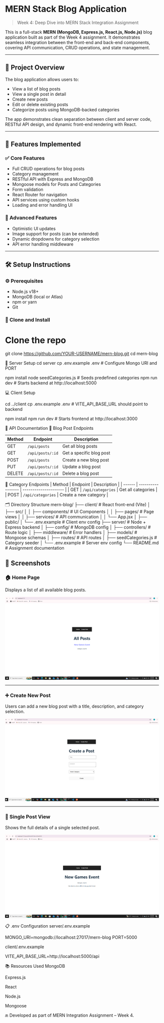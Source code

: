 # MERN Stack Blog Application

> Week 4: Deep Dive into MERN Stack Integration Assignment

This is a full-stack **MERN (MongoDB, Express.js, React.js, Node.js)** blog application built as part of the Week 4 assignment. It demonstrates seamless integration between the front-end and back-end components, covering API communication, CRUD operations, and state management.

---

## 🚀 Project Overview

The blog application allows users to:

- View a list of blog posts
- View a single post in detail
- Create new posts
- Edit or delete existing posts
- Categorize posts using MongoDB-backed categories

The app demonstrates clean separation between client and server code, RESTful API design, and dynamic front-end rendering with React.

---

## 🧠 Features Implemented

### ✅ Core Features

- Full CRUD operations for blog posts
- Category management
- RESTful API with Express and MongoDB
- Mongoose models for Posts and Categories
- Form validation
- React Router for navigation
- API services using custom hooks
- Loading and error handling UI

### 🌟 Advanced Features

- Optimistic UI updates
- Image support for posts (can be extended)
- Dynamic dropdowns for category selection
- API error handling middleware

---

## 🛠️ Setup Instructions

### ⚙️ Prerequisites

- Node.js v18+
- MongoDB (local or Atlas)
- npm or yarn
- Git

### 📁 Clone and Install

# Clone the repo
git clone https://github.com/YOUR-USERNAME/mern-blog.git
cd mern-blog

🔧 Server Setup
cd server
cp .env.example .env    # Configure Mongo URI and PORT

npm install
node seedCategories.js  # Seeds predefined categories
npm run dev             # Starts backend at http://localhost:5000

💻 Client Setup

cd ../client
cp .env.example .env    # VITE_API_BASE_URL should point to backend

npm install
npm run dev             # Starts frontend at http://localhost:3000

📡 API Documentation
🔹 Blog Post Endpoints

| Method | Endpoint         | Description              |
| ------ | ---------------- | ------------------------ |
| GET    | `/api/posts`     | Get all blog posts       |
| GET    | `/api/posts/:id` | Get a specific blog post |
| POST   | `/api/posts`     | Create a new blog post   |
| PUT    | `/api/posts/:id` | Update a blog post       |
| DELETE | `/api/posts/:id` | Delete a blog post       |


🔹 Category Endpoints
| Method | Endpoint          | Description           |
| ------ | ----------------- | --------------------- |
| GET    | `/api/categories` | Get all categories    |
| POST   | `/api/categories` | Create a new category |


🗂️ Directory Structure
mern-blog/
├── client/                 # React front-end (Vite)
│   ├── src/
│   │   ├── components/     # UI Components
│   │   ├── pages/          # Page views
│   │   ├── services/       # API communication
│   │   └── App.jsx
│   ├── public/
│   └── .env.example        # Client env config
├── server/                 # Node + Express backend
│   ├── config/             # MongoDB config
│   ├── controllers/        # Route logic
│   ├── middleware/         # Error handlers
│   ├── models/             # Mongoose schemas
│   ├── routes/             # API routes
│   ├── seedCategories.js   # Category seeder
│   └── .env.example        # Server env config
└── README.md               # Assignment documentation


## 🧪 Screenshots

### 🏠 Home Page  
Displays a list of all available blog posts.

![Home Page](home.png)

---

### ➕ Create New Post  
Users can add a new blog post with a title, description, and category selection.

![Create New Post](Create.png)

---

### 📄 Single Post View  
Shows the full details of a single selected post.

![Single Post View](individualevent.png)



📋 .env Configuration
server/.env.example

MONGO_URI=mongodb://localhost:27017/mern-blog
PORT=5000

client/.env.example

VITE_API_BASE_URL=http://localhost:5000/api

📚 Resources Used
MongoDB

Express.js

React

Node.js

Mongoose

🔚 Developed as part of MERN Integration Assignment – Week 4.

